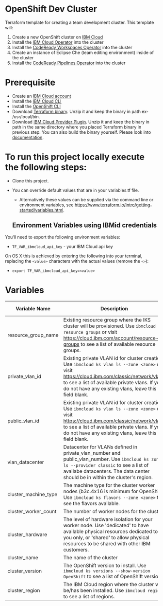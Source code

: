 # OpenShift Dev Cluster
Terraform template for creating a team development cluster.   This template will:

1. Create a new OpenShift cluster on [IBM Cloud](https://cloud.ibm.com)
2. Install the [IBM Cloud Operator](https://github.com/IBM/cloud-operators) into the cluster
3. Install the [CodeReady Workspaces Operator](https://github.com/redhat-developer/codeready-workspaces-operator) into the cluster
4. Create an instance of Eclipse Che (team editing environment) inside of the cluster
5. Install the [CodeReady Pipelines Operator](https://github.com/openshift/tektoncd-pipeline) into the cluster


# Prerequisite 
- Create an [IBM Cloud account](https://cloud.ibm.com/registration)
- Install the [IBM Cloud CLI](https://cloud.ibm.com/docs/cli?topic=cloud-cli-getting-started)
- Install the [OpenShift CLI](https://cloud.ibm.com/docs/openshift?topic=openshift-openshift-cli)
- Download [Terraform binary](https://www.terraform.io/downloads.html).  Unzip it and keep the binary in path ex- /usr/local/bin.
- Download [IBM Cloud Provider Plugin](https://github.com/IBM-Bluemix/terraform-provider-ibm/releases). Unzip it and keep the binary in path in the same directory where you placed Terraform binary in previous step. You can also build the binary yourself. Please look into [documentation](https://github.com/IBM-Bluemix/terraform-provider-ibm/blob/master/README.md).

# To run this project locally execute the following steps:

- Clone this project.
- You can override default values that are in your variables.tf file.
  - Alternatively these values can be supplied via the command line or environment variables, see https://www.terraform.io/intro/getting-started/variables.html.
  
  ## Environment Variables using IBMid credentials
You'll need to export the following environment variables:

- `TF_VAR_ibmcloud_api_key` - your IBM Cloud api key

On OS X this is achieved by entering the following into your terminal, replacing the `<value>` characters with the actual values (remove the `<>`):

- `export TF_VAR_ibmcloud_api_key=<value>`


# Variables

|Variable Name|Description|Default Value|
|-------------|-----------|-------------|
|resource_group_name| Existing resource group where the IKS cluster will be provisioned. Use `ibmcloud resource groups` or visit https://cloud.ibm.com/account/resource-groups to see a list of available resource groups. | | 
|private_vlan_id   |  Existing private VLAN id for cluster creation. Use `ibmcloud ks vlan ls --zone <zone>` or visit https://cloud.ibm.com/classic/network/vlans to see a list of available private vlans.  If you do not have any existing vlans, leave this field blank. |  |
|public_vlan_id   |  Existing private VLAN id for cluster creation. Use `ibmcloud ks vlan ls --zone <zone>` or visit https://cloud.ibm.com/classic/network/vlans to see a list of available private vlans.  If you do not have any existing vlans, leave this field blank. |  |
| vlan_datacenter   | Datacenter for VLANs defined in private_vlan_number and public_vlan_number. Use `ibmcloud ks zone ls --provider classic` to see a list of availabe datacenters.  The data center should be in within the cluster's region.  |  |
|cluster_machine_type   |  The machine type for the cluster worker nodes (b3c.4x16 is minimum for OpenShift). Use `ibmcloud ks flavors --zone <zone>` to see the flavors available. | b3c.4x16 |
|cluster_worker_count   | The number of worker nodes for the cluster.  | 3 |
|cluster_hardware   | The level of hardware isolation for your worker node. Use 'dedicated' to have available physical resources dedicated to you only, or 'shared' to allow physical resources to be shared with other IBM customers.  | shared |
|cluster_name   | The name of the cluster  |  |
|cluster_version   | The OpenShift version to install. Use `ibmcloud ks versions --show-version OpenShift` to see a list of OpenShift versions.  | 4.3_openshift |
|cluster_region   | The IBM Cloud region where the cluster will be/has been installed. Use `ibmcloud regions` to see a list of regions.  |  |

